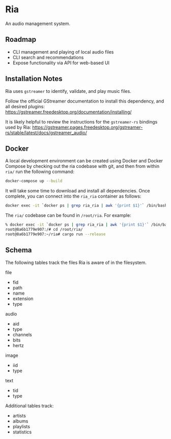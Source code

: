 # Ria

An audio management system.


## Roadmap

 * CLI management and playing of local audio files
 * CLI search and recommendations
 * Expose functionality via API for web-based UI


## Installation Notes

Ria uses `gstreamer` to identify, validate, and play music files.

Follow the official GStreamer documentation to install this dependency, and all desired plugins:
  https://gstreamer.freedesktop.org/documentation/installing/

It is likely helpful to review the instructions for the `gstreamer-rs` bindings used by Ria:
  https://gstreamer.pages.freedesktop.org/gstreamer-rs/stable/latest/docs/gstreamer_audio/


## Docker

A local development environment can be created using Docker and Docker Compose by checking out the ria codebase with git, and then from within `ria/` run the following command:
```bash
docker-compose up --build
```

It will take some time to download and install all dependencies. Once complete, you can connect into the `ria_ria` container as follows:
```bash
docker exec -it `docker ps | grep ria_ria | awk '{print $1}'` /bin/bash
```

The `ria/` codebase can be found in `/root/ria`. For example:
```bash
% docker exec -it `docker ps | grep ria_ria | awk '{print $1}'` /bin/bash
root@8a6b1779e907:/# cd /root/ria/
root@8a6b1779e907:~/ria# cargo run --release
```


## Schema

The following tables track the files Ria is aware of in the filesystem.

file
 - fid
 - path
 - name
 - extension
 - type

audio
 - aid
 - type
 - channels
 - bits
 - hertz

image
 - iid
 - type

text
 - tid
 - type

Additional tables track:
 - artists
 - albums
 - playlists
 - statistics
